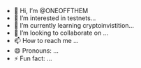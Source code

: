- 👋 Hi, I’m @ONEOFFTHEM
- 👀 I’m interested in testnets...
- 🌱 I’m currently learning cryptoinvistition...
- 💞️ I’m looking to collaborate on ...
- 📫 How to reach me ...
- 😄 Pronouns: ...
- ⚡ Fun fact: ...

<!---
ONEOFFTHEM/ONEOFFTHEM is a ✨ special ✨ repository because its `README.md` (this file) appears on your GitHub profile.
You can click the Preview link to take a look at your changes.
--->
